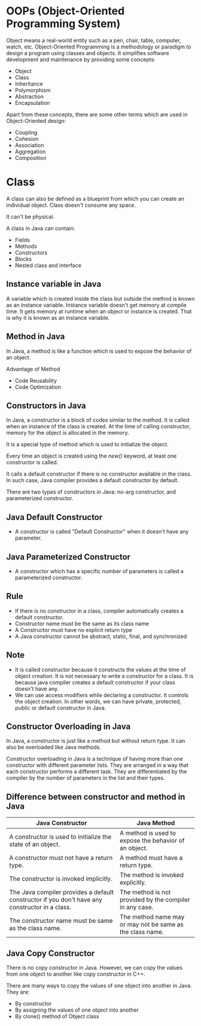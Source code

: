 # OOPs (Object-Oriented Programming System)
Object means a real-world entity such as a pen, chair, table, computer, watch, etc. Object-Oriented Programming is a methodology or paradigm to design a program using classes and objects. It simplifies software development and maintenance by providing some concepts:

- Object
- Class
- Inheritance
- Polymorphism
- Abstraction
- Encapsulation

Apart from these concepts, there are some other terms which are used in Object-Oriented design:

- Coupling
- Cohesion
- Association
- Aggregation
- Composition

# Class
A class can also be defined as a blueprint from which you can create an individual object. Class doesn't consume any space.

It can't be physical.

A class in Java can contain:

- Fields
- Methods
- Constructors
- Blocks
- Nested class and interface

## Instance variable in Java
A variable which is created inside the class but outside the method is known as an instance variable. Instance variable doesn't get memory at compile time. It gets memory at runtime when an object or instance is created. That is why it is known as an instance variable.

## Method in Java
In Java, a method is like a function which is used to expose the behavior of an object.

Advantage of Method
- Code Reusability
- Code Optimization

## Constructors in Java
In Java, a constructor is a block of codes similar to the method. It is called when an instance of the class is created. At the time of calling constructor, memory for the object is allocated in the memory.

It is a special type of method which is used to initialize the object.

Every time an object is created using the *new()* keyword, at least one constructor is called.

It calls a default constructor if there is no constructor available in the class. In such case, Java compiler provides a default constructor by default.

There are two types of constructors in Java: no-arg constructor, and parameterized constructor.

## Java Default Constructor
  - A constructor is called "Default Constructor" when it doesn't have any parameter.

## Java Parameterized Constructor
  - A constructor which has a specific number of parameters is called a parameterized constructor.

## Rule
  - If there is no constructor in a class, compiler automatically creates a default constructor.
  - Constructor name must be the same as its class name
  - A Constructor must have no explicit return type
  - A Java constructor cannot be abstract, static, final, and synchronized

## Note
  - It is called constructor because it constructs the values at the time of object creation. It is not necessary to write a constructor for a class. It is because java compiler creates a default constructor if your class doesn't have any.
  - We can use access modifiers while declaring a constructor. It controls the object creation. In other words, we can have private, protected, public or default constructor in Java.

## Constructor Overloading in Java
In Java, a constructor is just like a method but without return type. It can also be overloaded like Java methods.

Constructor overloading in Java is a technique of having more than one constructor with different parameter lists. They are arranged in a way that each constructor performs a different task. They are differentiated by the compiler by the number of parameters in the list and their types.

## Difference between constructor and method in Java

| Java Constructor | Java Method |
| ---------------- | ----------- |
| A constructor is used to initialize the state of an object. |	A method is used to expose the behavior of an object. |
| A constructor must not have a return type. | A method must have a return type. |
| The constructor is invoked implicitly. | The method is invoked explicitly. |
| The Java compiler provides a default constructor if you don't have any constructor in a class. | The method is not provided by the compiler in any case. |
| The constructor name must be same as the class name. | The method name may or may not be same as the class name. |

## Java Copy Constructor
There is no copy constructor in Java. However, we can copy the values from one object to another like copy constructor in C++.

There are many ways to copy the values of one object into another in Java. They are:

- By constructor
- By assigning the values of one object into another
- By clone() method of Object class

